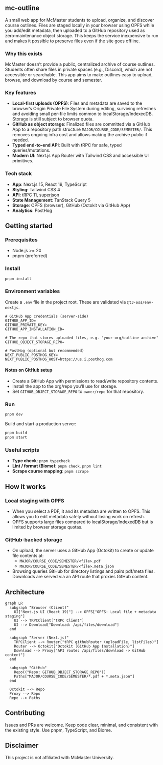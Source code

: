 
## mc-outline

A small web app for McMaster students to upload, organize, and discover course outlines. Files are staged locally in your browser using OPFS while you add/edit metadata, then uploaded to a GitHub repository used as zero‑maintenance object storage. This keeps the service inexpensive to run and makes it possible to preserve files even if the site goes offline.

### Why this exists
McMaster doesn’t provide a public, centralized archive of course outlines. Students often share files in private spaces (e.g., Discord), which are not accessible or searchable. This app aims to make outlines easy to upload, browse, and download by course and semester.

### Key features
- **Local-first uploads (OPFS)**: Files and metadata are saved to the browser’s Origin Private File System during editing, surviving refreshes and avoiding small per-file limits common to localStorage/IndexedDB. Storage is still subject to browser quota.
- **GitHub as object storage**: Finalized files are committed via a GitHub App to a repository path structure `MAJOR/COURSE_CODE/SEMESTER/`. This removes ongoing infra cost and allows making the archive public if needed.
- **Typed end-to-end API**: Built with tRPC for safe, typed queries/mutations.
- **Modern UI**: Next.js App Router with Tailwind CSS and accessible UI primitives.

### Tech stack
- **App**: Next.js 15, React 19, TypeScript
- **Styling**: Tailwind CSS 4
- **API**: tRPC 11, superjson
- **State Management**: TanStack Query 5
- **Storage**: OPFS (browser), GitHub (Octokit via GitHub App)
- **Analytics**: PostHog
## Getting started

### Prerequisites
- Node.js >= 20
- pnpm (preferred)

### Install
```bash
pnpm install
```

### Environment variables
Create a `.env` file in the project root. These are validated via `@t3-oss/env-nextjs`.

```env
# GitHub App credentials (server-side)
GITHUB_APP_ID=
GITHUB_PRIVATE_KEY=
GITHUB_APP_INSTALLATION_ID=

# The repo that stores uploaded files, e.g. "your-org/outline-archive"
GITHUB_OBJECT_STORAGE_REPO=

# PostHog (optional but recommended)
NEXT_PUBLIC_POSTHOG_KEY=
NEXT_PUBLIC_POSTHOG_HOST=https://us.i.posthog.com
```

#### Notes on GitHub setup
- Create a GitHub App with permissions to read/write repository contents.
- Install the app to the org/repo you’ll use for storage.
- Set `GITHUB_OBJECT_STORAGE_REPO` to `owner/repo` for that repository.

### Run
```bash
pnpm dev
```

Build and start a production server:
```bash
pnpm build
pnpm start
```

### Useful scripts
- **Type check**: `pnpm typecheck`
- **Lint / format (Biome)**: `pnpm check`, `pnpm lint`
- **Scrape course mapping**: `pnpm scrape`

## How it works

### Local staging with OPFS
- When you select a PDF, it and its metadata are written to OPFS. This allows you to edit metadata safely without losing work on refresh.
- OPFS supports large files compared to localStorage/IndexedDB but is limited by browser storage quotas.

### GitHub-backed storage
- On upload, the server uses a GitHub App (Octokit) to create or update file contents at:
  - `MAJOR/COURSE_CODE/SEMESTER/<file>.pdf`
  - `MAJOR/COURSE_CODE/SEMESTER/<file>.meta.json`
- Browsing queries GitHub for directory listings and pairs pdf/meta files. Downloads are served via an API route that proxies GitHub content.

## Architecture

```mermaid
graph LR
  subgraph "Browser (Client)"
    UI["Next.js UI (React 19)"] --> OPFS["OPFS: Local file + metadata staging"]
    UI --> TRPCClient["tRPC Client"]
    UI --> Download["Download: /api/files/download"]
  end

  subgraph "Server (Next.js)"
    TRPCClient --> Router["tRPC githubRouter (uploadFile, listFiles)"]
    Router --> Octokit["Octokit (GitHub App Installation)"]
    Download --> Proxy["API route: /api/files/download -> GitHub content"]
  end

  subgraph "GitHub"
    Repo(("Repo: GITHUB_OBJECT_STORAGE_REPO"))
    Paths["MAJOR/COURSE_CODE/SEMESTER/*.pdf + *.meta.json"]
  end

  Octokit --> Repo
  Proxy --> Repo
  Repo --> Paths
  ```


## Contributing
Issues and PRs are welcome. Keep code clear, minimal, and consistent with the existing style. Use pnpm, TypeScript, and Biome.

## Disclaimer
This project is not affiliated with McMaster University.
